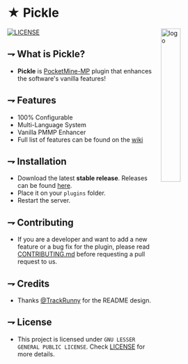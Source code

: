 <!-- MAIN TITLE -->
# ★ Pickle

<!-- LOGO -->
<img alt="logo" align="right" src="https://gamepedia.cursecdn.com/minecraft_gamepedia/2/20/Sea_Pickle_1_JE1_BE1.png" width=30%>

<!-- BADGES -->
[![LICENSE](https://img.shields.io/github/license/TheRealKizu/Pickle.svg?style=flat-square)](https://github.com/TheRealKizu/Pickleblob/master/LICENSE) 

<!-- KEY INFORMATION HEADER -->
## ⇁ What is Pickle?

* **Pickle** is [PocketMine-MP](https://github.com/pmmp/PocketMine-MP) plugin that enhances the software's vanilla features!

<!-- FEATURES HEADER -->
## ⇁ Features

* 100% Configurable
* Multi-Language System
* Vanilla PMMP Enhancer
* Full list of features can be found on the [wiki](https://github.com/TheRealKizu/Pickle/wiki)

<!-- INSTALLATION -->
## ⇁ Installation

* Download the latest **stable release**. Releases can be found [here](https://github.com/TheRealKizu/Pickle/releases).
* Place it on your `plugins` folder.
* Restart the server. 

<!-- CONTRIBUTING -->
## ⇁ Contributing

* If you are a developer and want to add a new feature or a bug fix for the plugin, please read [CONTRIBUTING.md](CONTRIBUTING.md) before requesting a pull request to us.

<!-- CREDIT -->
## ⇁ Credits
* Thanks [@TrackRunny](https://github.com/TrackRunny) for the README design.

<!-- LICENSE -->
## ⇁ License

* This project is licensed under `GNU LESSER GENERAL PUBLIC LICENSE`. Check [LICENSE](LICENSE) for more details.